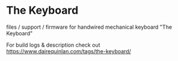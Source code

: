 # The Keyboard
files / support / firmware for handwired mechanical keyboard "The Keyboard"

For build logs & description check out https://www.dairequinlan.com/tags/the-keyboard/
